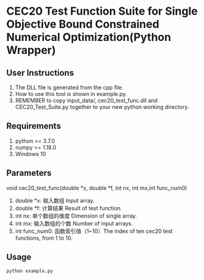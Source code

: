 # CEC20 Test Function Suite for Single Objective Bound Constrained Numerical Optimization(Python Wrapper)

## User Instructions
1. The DLL file is generated from the cpp file.
2. How to use this tool is shown in example.py.
3. REMEMBER to copy input_data/, cec20_test_func.dll and CEC20_Test_Suite.py together to your new python working directory.

## Requirements
1. python >= 3.7.0
2. numpy >= 1.18.0
3. Windows 10

## Parameters

void cec20_test_func(double *x, double *f, int nx, int mx,int func_num0)

1. double *x: 输入数组 Input array.
2. double *f: 计算结果 Result of test function.
3. int nx: 单个数组的维度 Dimension of single array.
4. int mx: 输入数组的个数 Number of input arrays.
5. int func_num0: 函数索引值（1~10）The index of ten cec20 test functions, from 1 to 10.

## Usage


```shell
python example.py
```



